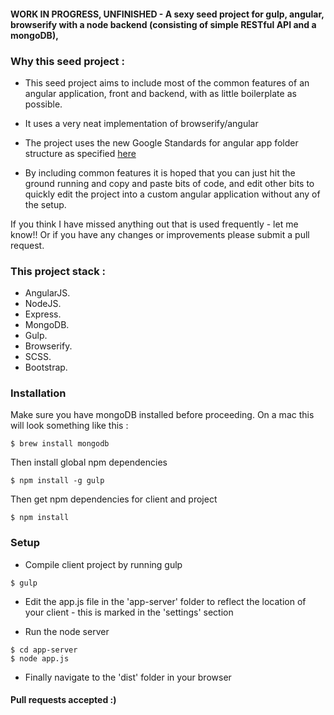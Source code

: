 #### WORK IN PROGRESS, UNFINISHED - A sexy seed project for gulp, angular, browserify with a node backend (consisting of simple RESTful API and a mongoDB),

### Why this seed project :

* This seed project aims to include most of the common features of an angular application, front and backend, with as little boilerplate as possible.

* It uses a very neat implementation of browserify/angular

* The project uses the new Google Standards for angular app folder structure as specified [here](https://docs.google.com/document/d/1XXMvReO8-Awi1EZXAXS4PzDzdNvV6pGcuaF4Q9821Es/pub)

* By including common features it is hoped that you can just hit the ground running and copy and paste bits of code, and edit other bits to quickly edit the project into a custom angular application without any of the setup.



If you think I have missed anything out that is used frequently - let me know!!
Or if you have any changes or improvements please submit a pull request.



### This project stack :
*   AngularJS.
*   NodeJS.
*   Express.
*   MongoDB.
*   Gulp.
*   Browserify.
*   SCSS.
*   Bootstrap.


### Installation

Make sure you have mongoDB installed before proceeding. On a mac this will look something like this :
```
$ brew install mongodb
```



Then install global npm dependencies
```
$ npm install -g gulp
```

Then get npm dependencies for client and project
```
$ npm install
```

### Setup
* Compile client project by running gulp
```
$ gulp
```
* Edit the app.js file in the 'app-server' folder to reflect the location of your client - this is marked in the 'settings' section

* Run the node server
```
$ cd app-server
$ node app.js
```

* Finally navigate to the 'dist' folder in your browser




#### Pull requests accepted :)
